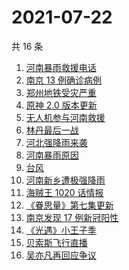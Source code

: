 # 2021-07-22

共 16 条

<!-- BEGIN -->
<!-- 最后更新时间 Thu Jul 22 2021 16:06:39 GMT+0800 (China Standard Time) -->

1. [河南暴雨救援电话](https://www.zhihu.com/search?q=暴雨救援)
1. [南京 13 例确诊病例](https://www.zhihu.com/search?q=南京)
1. [郑州地铁受灾严重](https://www.zhihu.com/search?q=郑州地铁)
1. [原神 2.0 版本更新](https://www.zhihu.com/search?q=原神)
1. [无人机参与河南救援](https://www.zhihu.com/search?q=翼龙无人机)
1. [林丹最后一战](https://www.zhihu.com/search?q=林丹最后一战)
1. [河北强降雨来袭](https://www.zhihu.com/search?q=河北暴雨)
1. [河南暴雨原因](https://www.zhihu.com/search?q=河南暴雨原因)
1. [台风](https://www.zhihu.com/search?q=台风)
1. [河南新乡遭极强降雨](https://www.zhihu.com/search?q=豫北暴雨)
1. [海贼王 1020 话情报](https://www.zhihu.com/search?q=海贼王)
1. [《眷思量》第七集更新](https://www.zhihu.com/search?q=眷思量)
1. [南京发现 17 例新冠阳性](https://www.zhihu.com/search?q=南京)
1. [《光遇》小王子季](https://www.zhihu.com/search?q=光遇)
1. [贝索斯飞行直播](https://www.zhihu.com/search?q=贝索斯)
1. [吴亦凡再回应争议](https://www.zhihu.com/search?q=吴亦凡)

<!-- END -->
